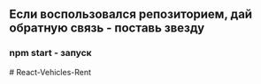## Если воспользовался репозиторием, дай обратную связь - поставь звезду

### npm start - запуск
#   R e a c t - V e h i c l e s - R e n t  
 